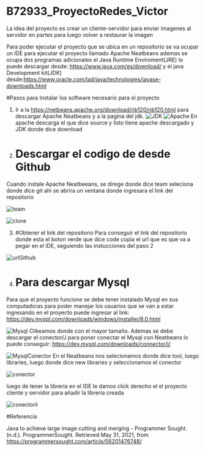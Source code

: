 # B72933_ProyectoRedes_Victor

La idea del proyecto es crear un cliente-servidor para enviar
imagenes al servidor en partes para luego volver a restaurar la imagen

Para poder ejecutar el proyecto que se ubica en un repositorio se 
va ocupar un IDE para ejecutar el proyecto llamado Apache Neatbeans
ademas se ocupa dos programas adicionales el Java Runtime Enviroment(JRE) 
lo puede descargar desde: https://www.java.com/es/download/ y el java
Development kit(JDK) desde:https://www.oracle.com/lad/java/technologies/javase-downloads.html

#Pasos para Instalar los software necesario para el proyecto
1. Ir a la https://netbeans.apache.org/download/nb120/nb120.html para descargar Apache Neatbeans
  y a la pagina del jdk.
  ![JDK](https://user-images.githubusercontent.com/37676866/120134042-8a9b1900-c18a-11eb-8a17-d3bb30dcadfa.png)
  ![Apache](https://user-images.githubusercontent.com/37676866/120134054-8f5fcd00-c18a-11eb-924f-f1818643fa9b.png)
  En apache descarga el que dice source y listo tiene apache descargado y JDK donde dice download
  
2. # Descargar el codigo de desde Github
  Cuando instale Apache Neatbeeans, se direge donde dice team seleciona donde dice git 
  ahi se abrira un ventana donde ingresara el link del repositorio
  
  
  ![team](https://user-images.githubusercontent.com/37676866/120134662-ddc19b80-c18b-11eb-992c-33365b8b9c91.png)
  
![clone](https://user-images.githubusercontent.com/37676866/120134673-e1edb900-c18b-11eb-8ba3-7a999a6cdebd.png)


3. #Obtener el link del repositorio
  Para conseguir el link del repositorio donde esta el boton verde que dice code
  copia el url que es que va a pegar en el IDE, seguiendo las instucciones del paso 2
  
 ![urlGithub](https://user-images.githubusercontent.com/37676866/120135148-d6e75880-c18c-11eb-8949-6120bc72a8ae.png)
 
 
4. # Para descargar Mysql
  Para que el proyecto funcione se debe tener instalado Mysql en sus computadoras para poder manejar los usuarios 
  que se van a estar ingresando en el proyecto puede ingresar al link: https://dev.mysql.com/downloads/windows/installer/8.0.html
  
  ![Mysql](https://user-images.githubusercontent.com/37676866/120135472-92a88800-c18d-11eb-91fd-a6a2f8cdd8d3.png)
  Clikeamos donde con el mayor tamaño.
  Ademas se debe descargar el conector/J para poner conectar el Mysql con Neatbeans 
  lo puede conseguir: https://dev.mysql.com/downloads/connector/j/
  
![MysqlConector](https://user-images.githubusercontent.com/37676866/120135841-545f9880-c18e-11eb-86cb-8538b130e13e.png)
En el Neatbeans nos selecionamos donde dice tool, luego libraries, luego donde dice new libraries y seleccionamos el conector

![conector](https://user-images.githubusercontent.com/37676866/120136091-db147580-c18e-11eb-874a-11ab1c029d39.png)

luego de tener la libreria en el IDE le damos click derecho el el proyecto cliente y servidor para añadir la libreria creada

![conectorli](https://user-images.githubusercontent.com/37676866/120136348-5d9d3500-c18f-11eb-9f17-0f2995627922.png)

#Referencia

Java to achieve large image cutting and merging - Programmer Sought. (n.d.). ProgrammerSought. Retrieved May 31, 2021, from https://programmersought.com/article/56201476748/








  
  
  
  


